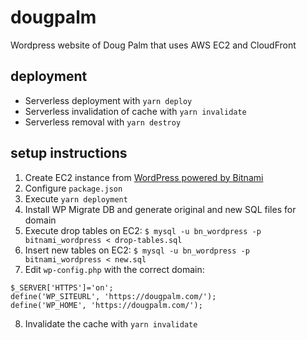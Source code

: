 # dougpalm
Wordpress website of Doug Palm that uses AWS EC2 and CloudFront

## deployment
- Serverless deployment with `yarn deploy`
- Serverless invalidation of cache with `yarn invalidate`
- Serverless removal with `yarn destroy`

## setup instructions
1. Create EC2 instance from [WordPress powered by Bitnami](https://aws.amazon.com/marketplace/pp/B007IP8BKQ)
2. Configure `package.json`
3. Execute `yarn deployment`
4. Install WP Migrate DB and generate original and new SQL files for domain
5. Execute drop tables on EC2:
  `$ mysql -u bn_wordpress -p bitnami_wordpress < drop-tables.sql`
6. Insert new tables on EC2:
  `$ mysql -u bn_wordpress -p bitnami_wordpress < new.sql`
7. Edit `wp-config.php` with the correct domain:
  ```
  $_SERVER['HTTPS']='on';
  define('WP_SITEURL', 'https://dougpalm.com/');
  define('WP_HOME', 'https://dougpalm.com/');
  ```
8. Invalidate the cache with `yarn invalidate`
